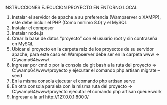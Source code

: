 INSTRUCCIONES EJECUCION PROYECTO EN ENTORNO LOCAL
1.	Instalar el servidor de apache a su preferencia (Wampserver o XAMPP), este debe incluir el PHP (Como mínimo 8.0) y el MySQL
2.	Instalar el composer
3.	Instalar node.js
4.	Crear la base de datos “proyecto” con el usuario root y sin contraseña en MySQL
5.	Ubicar el proyecto en la carpeta raíz de los proyectos de su servidor apache, para este caso en Wampserver debe ser en la carpeta www => C:\wamp64\www\
6.	Ingresar por cmd o por la consola de git bash a la ruta del proyecto => C:\wamp64\www\proyecto y ejecutar el comando php artisan migrate –seed
7.	En la misma consola ejecutar el comando php artisan serve
8.	En otra consola paralela con la misma ruta del proyecto => C:\wamp64\www\proyecto ejecutar el comando php artisan queue:work
9.	Ingresar a la url http://127.0.0.1:8000/
